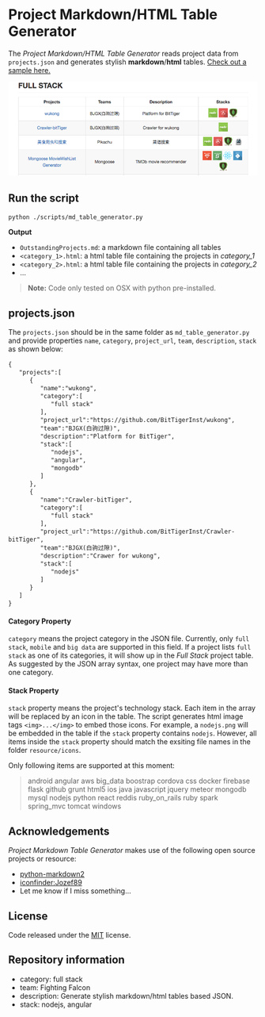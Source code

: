 # Project Markdown/HTML Table Generator

The *Project Markdown/HTML Table Generator* reads project data from `projects.json` and generates stylish **markdown**/**html** tables. [Check out a sample here. ](./OutstandingProjects.md)

![](./resource/screenshot.png)

## Run the script

```
python ./scripts/md_table_generator.py
```

**Output**

- `OutstandingProjects.md`: a markdown file containing all tables
- `<category_1>.html`: a html table file containing the projects in *category_1*
- `<category_2>.html`: a html table file containing the projects in *category_2*
- ...

>**Note:** Code only tested on OSX with python pre-installed.

## projects.json

The `projects.json` should be in the same folder as `md_table_generator.py` and provide properties `name`, `category`, `project_url`, `team`, `description`, `stack` as shown below:

```
{
   "projects":[
      {
         "name":"wukong",
         "category":[
            "full stack"
         ],
         "project_url":"https://github.com/BitTigerInst/wukong",
         "team":"BJGX(白驹过隙)",
         "description":"Platform for BitTiger",
         "stack":[
            "nodejs",
            "angular",
            "mongodb"
         ]
      },
      {
         "name":"Crawler-bitTiger",
         "category":[
            "full stack"
         ],
         "project_url":"https://github.com/BitTigerInst/Crawler-bitTiger",
         "team":"BJGX(白驹过隙)",
         "description":"Crawer for wukong",
         "stack":[
            "nodejs"
         ]
      }
   ]
}
```
#### Category Property

`category` means the project category in the JSON file. Currently, only `full stack`, `mobile` and `big data` are supported in this field. If a project lists `full stack` as one of its categories, it will show up in the *Full Stack* project table. As suggested by the JSON array syntax, one project may have more than one category.


#### Stack Property

`stack` property means the project's technology stack. Each item in the array will be replaced by an icon in the table. The script generates html image tags `<img>...</img>` to embed those icons. For example, a `nodejs.png` will be embedded in the table if the `stack` property contains `nodejs`. However, all items inside the `stack` property should match the exsiting file names in the folder `resource/icons`.

Only following items are supported at this moment:

>android
angular
aws
big\_data
boostrap
cordova
css
docker
firebase
flask
github
grunt
html5
ios
java
javascript
jquery
meteor
mongodb
mysql
nodejs
python
react
reddis
ruby\_on\_rails
ruby
spark
spring\_mvc
tomcat
windows

## Acknowledgements

*Project Markdown Table Generator* makes use of the following open source projects or resource:

 - [python-markdown2](https://github.com/trentm/python-markdown2)
 - [iconfinder:Jozef89](https://www.iconfinder.com/Jozef89)
 - Let me know if I miss something...

## License
Code released under the [MIT](https://opensource.org/licenses/MIT) license.

## Repository information
- category: full stack
- team: Fighting Falcon
- description: Generate stylish markdown/html tables based JSON.
- stack: nodejs, angular

